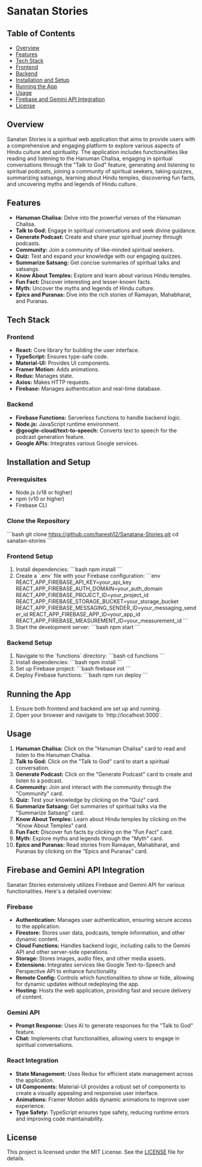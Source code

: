 
# Sanatan Stories

## Table of Contents
- [Overview](#overview)
- [Features](#features)
- [Tech Stack](#tech-stack)
- [Frontend](#frontend)
- [Backend](#backend)
- [Installation and Setup](#installation-and-setup)
- [Running the App](#running-the-app)
- [Usage](#usage)
- [Firebase and Gemini API Integration](#firebase-and-gemini-api-integration)
- [License](#license)

## Overview
Sanatan Stories is a spiritual web application that aims to provide users with a comprehensive and engaging platform to explore various aspects of Hindu culture and spirituality. The application includes functionalities like reading and listening to the Hanuman Chalisa, engaging in spiritual conversations through the "Talk to God" feature, generating and listening to spiritual podcasts, joining a community of spiritual seekers, taking quizzes, summarizing satsangs, learning about Hindu temples, discovering fun facts, and uncovering myths and legends of Hindu culture.

## Features
- **Hanuman Chalisa:** Delve into the powerful verses of the Hanuman Chalisa.
- **Talk to God:** Engage in spiritual conversations and seek divine guidance.
- **Generate Podcast:** Create and share your spiritual journey through podcasts.
- **Community:** Join a community of like-minded spiritual seekers.
- **Quiz:** Test and expand your knowledge with our engaging quizzes.
- **Summarize Satsang:** Get concise summaries of spiritual talks and satsangs.
- **Know About Temples:** Explore and learn about various Hindu temples.
- **Fun Fact:** Discover interesting and lesser-known facts.
- **Myth:** Uncover the myths and legends of Hindu culture.
- **Epics and Puranas:** Dive into the rich stories of Ramayan, Mahabharat, and Puranas.

## Tech Stack
### Frontend
- **React:** Core library for building the user interface.
- **TypeScript:** Ensures type-safe code.
- **Material-UI:** Provides UI components.
- **Framer Motion:** Adds animations.
- **Redux:** Manages state.
- **Axios:** Makes HTTP requests.
- **Firebase:** Manages authentication and real-time database.

### Backend
- **Firebase Functions:** Serverless functions to handle backend logic.
- **Node.js:** JavaScript runtime environment.
- **@google-cloud/text-to-speech:** Converts text to speech for the podcast generation feature.
- **Google APIs:** Integrates various Google services.

## Installation and Setup
### Prerequisites
- Node.js (v18 or higher)
- npm (v10 or higher)
- Firebase CLI

### Clone the Repository
\`\`\`bash
git clone https://github.com/haresh12/Sanatana-Stories.git
cd sanatan-stories
\`\`\`

### Frontend Setup
1. Install dependencies:
\`\`\`bash
npm install
\`\`\`
2. Create a \`.env\` file with your Firebase configuration:
\`\`\`env
REACT_APP_FIREBASE_API_KEY=your_api_key
REACT_APP_FIREBASE_AUTH_DOMAIN=your_auth_domain
REACT_APP_FIREBASE_PROJECT_ID=your_project_id
REACT_APP_FIREBASE_STORAGE_BUCKET=your_storage_bucket
REACT_APP_FIREBASE_MESSAGING_SENDER_ID=your_messaging_sender_id
REACT_APP_FIREBASE_APP_ID=your_app_id
REACT_APP_FIREBASE_MEASUREMENT_ID=your_measurement_id
\`\`\`
3. Start the development server:
\`\`\`bash
npm start
\`\`\`

### Backend Setup
1. Navigate to the \`functions\` directory:
\`\`\`bash
cd functions
\`\`\`
2. Install dependencies:
\`\`\`bash
npm install
\`\`\`
3. Set up Firebase project:
\`\`\`bash
firebase init
\`\`\`
4. Deploy Firebase functions:
\`\`\`bash
npm run deploy
\`\`\`

## Running the App
1. Ensure both frontend and backend are set up and running.
2. Open your browser and navigate to \`http://localhost:3000\`.

## Usage
1. **Hanuman Chalisa:** Click on the "Hanuman Chalisa" card to read and listen to the Hanuman Chalisa.
2. **Talk to God:** Click on the "Talk to God" card to start a spiritual conversation.
3. **Generate Podcast:** Click on the "Generate Podcast" card to create and listen to a podcast.
4. **Community:** Join and interact with the community through the "Community" card.
5. **Quiz:** Test your knowledge by clicking on the "Quiz" card.
6. **Summarize Satsang:** Get summaries of spiritual talks via the "Summarize Satsang" card.
7. **Know About Temples:** Learn about Hindu temples by clicking on the "Know About Temples" card.
8. **Fun Fact:** Discover fun facts by clicking on the "Fun Fact" card.
9. **Myth:** Explore myths and legends through the "Myth" card.
10. **Epics and Puranas:** Read stories from Ramayan, Mahabharat, and Puranas by clicking on the "Epics and Puranas" card.

## Firebase and Gemini API Integration
Sanatan Stories extensively utilizes Firebase and Gemini API for various functionalities. Here's a detailed overview:

### Firebase
- **Authentication:** Manages user authentication, ensuring secure access to the application.
- **Firestore:** Stores user data, podcasts, temple information, and other dynamic content.
- **Cloud Functions:** Handles backend logic, including calls to the Gemini API and other server-side operations.
- **Storage:** Stores images, audio files, and other media assets.
- **Extensions:** Integrates services like Google Text-to-Speech and Perspective API to enhance functionality.
- **Remote Config:** Controls which functionalities to show or hide, allowing for dynamic updates without redeploying the app.
- **Hosting:** Hosts the web application, providing fast and secure delivery of content.

### Gemini API
- **Prompt Response:** Uses AI to generate responses for the "Talk to God" feature.
- **Chat:** Implements chat functionalities, allowing users to engage in spiritual conversations.

### React Integration
- **State Management:** Uses Redux for efficient state management across the application.
- **UI Components:** Material-UI provides a robust set of components to create a visually appealing and responsive user interface.
- **Animations:** Framer Motion adds dynamic animations to improve user experience.
- **Type Safety:** TypeScript ensures type safety, reducing runtime errors and improving code maintainability.

## License
This project is licensed under the MIT License. See the [LICENSE](LICENSE) file for details.

